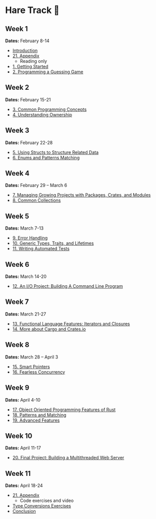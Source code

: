 # Hare Track 🐇

## Week 1

**Dates:** February 8-14

- [Introduction](../curriculum/00_introduction.md)
- [21. Appendix](../curriculum/21_appendix.md)
  - Reading only
- [1. Getting Started](../curriculum/01_getting_started.md)
- [2. Programming a Guessing Game](../curriculum/02_programming_a_guessing_game.md)

## Week 2

**Dates:** February 15-21

- [3. Common Programming Concepts](../curriculum/03_common_programming_concepts.md)
- [4. Understanding Ownership](../curriculum/04_understanding_ownership.md)

## Week 3

**Dates:** February 22-28

- [5. Using Structs to Structure Related Data](../curriculum/05_using_structs_to_structure_related_data.md)
- [6. Enums and Patterns Matching](../curriculum/06_enums_and_pattern_matching.md)

## Week 4

**Dates:** February 29 – March 6

- [7. Managing Growing Projects with Packages, Crates, and Modules](../curriculum/07_managing_growing_projects_with_packages_crates_and_modules.md)
- [8. Common Collections](../curriculum/08_common_collections.md)

## Week 5

**Dates:** March 7-13

- [9. Error Handling](../curriculum/09_error_handling.md)
- [10. Generic Types, Traits, and Lifetimes](../curriculum/10_generic_types_traits_and_lifetimes.md)
- [11. Writing Automated Tests](../curriculum/11_writing_automated_tests.md)

## Week 6

**Dates:** March 14-20

- [12. An I/O Project: Building A Command Line Program](../curriculum/12_an_io_project.md)

## Week 7

**Dates:** March 21-27

- [13. Functional Language Features: Iterators and Closures](../curriculum/13_functional_language_features.md)
- [14. More about Cargo and Crates.io](../curriculum/14_more_about_cargo_and_crates.md)

## Week 8

**Dates:** March 28 – April 3

- [15. Smart Pointers](../curriculum/15_smart_pointers.md)
- [16. Fearless Concurrency](../curriculum/16_fearless_concurrency.md)

## Week 9

**Dates:** April 4-10

- [17. Object Oriented Programming Features of Rust](../curriculum/17_object_oriented_programming_features_of_rust.md)
- [18. Patterns and Matching](../curriculum/18_patterns_and_matching.md)
- [19. Advanced Features](../curriculum/19_advanced_features.md)

## Week 10

**Dates:** April 11-17

- [20. Final Project: Building a Multithreaded Web Server](../curriculum/20_final_project.md)

## Week 11

**Dates:** April 18-24

- [21. Appendix](../curriculum/21_appendix.md)
  - Code exercises and video
- [Type Conversions Exercises](../curriculum/22_type_conversions.md)
- [Conclusion](../curriculum/23_conclusion.md)
